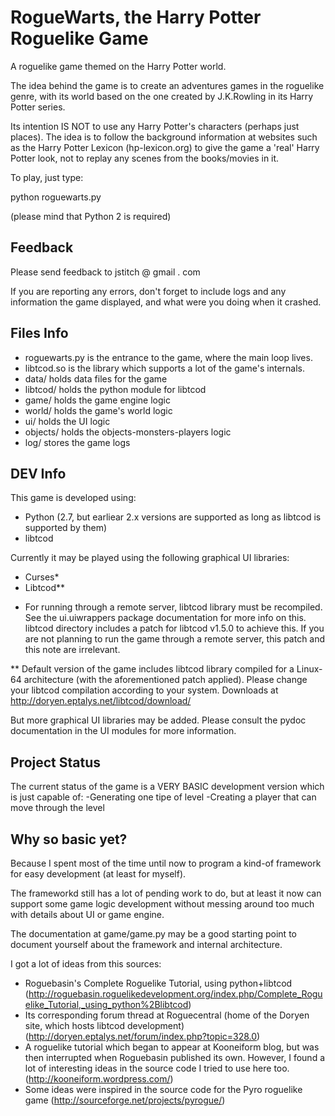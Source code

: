 RogueWarts, the Harry Potter Roguelike Game
===========================================

A roguelike game themed on the Harry Potter world.

The idea behind the game is to create an adventures games in the
roguelike genre, with its world based on the one created by
J.K.Rowling in its Harry Potter series.

Its intention IS NOT to use any Harry Potter's characters (perhaps
just places). The idea is to follow the background information at
websites such as the Harry Potter Lexicon (hp-lexicon.org) to give the
game a 'real' Harry Potter look, not to replay any scenes from the
books/movies in it.

To play, just type:

  python roguewarts.py

(please mind that Python 2 is required)

Feedback
--------
Please send feedback to jstitch @ gmail . com

If you are reporting any errors, don't forget to include logs and any
information the game displayed, and what were you doing when it
crashed.

Files Info
----------
- roguewarts.py is the entrance to the game, where the main loop lives.
- libtcod.so is the library which supports a lot of the game's internals.
- data/ holds data files for the game
- libtcod/ holds the python module for libtcod
- game/ holds the game engine logic
- world/ holds the game's world logic
- ui/ holds the UI logic
- objects/ holds the objects-monsters-players logic
- log/ stores the game logs

DEV Info
--------

This game is developed using:

- Python (2.7, but earliear 2.x versions are supported as long as
  libtcod is supported by them)
- libtcod

Currently it may be played using the following graphical UI libraries:

- Curses*
- Libtcod**

* For running through a remote server, libtcod library must be
  recompiled. See the ui.uiwrappers package documentation for more
  info on this. libtcod directory includes a patch for libtcod v1.5.0
  to achieve this. If you are not planning to run the game through a
  remote server, this patch and this note are irrelevant.

** Default version of the game includes libtcod library compiled for a
   Linux-64 architecture (with the aforementioned patch
   applied). Please change your libtcod compilation according to your
   system. Downloads at http://doryen.eptalys.net/libtcod/download/

But more graphical UI libraries may be added. Please consult the pydoc
documentation in the UI modules for more information.


Project Status
--------------

The current status of the game is a VERY BASIC development version
which is just capable of:
-Generating one tipe of level
-Creating a player that can move through the level

Why so basic yet?
-----------------

Because I spent most of the time until now to program a kind-of
framework for easy development (at least for myself).

The frameworkd still has a lot of pending work to do, but at least it
now can support some game logic development without messing around too
much with details about UI or game engine.

The documentation at game/game.py may be a good starting point to
document yourself about the framework and internal architecture.

I got a lot of ideas from this sources:

- Roguebasin's Complete Roguelike Tutorial, using python+libtcod
  (http://roguebasin.roguelikedevelopment.org/index.php/Complete_Roguelike_Tutorial,_using_python%2Blibtcod)
- Its corresponding forum thread at Roguecentral (home of the Doryen
  site, which hosts libtcod development)
  (http://doryen.eptalys.net/forum/index.php?topic=328.0)
- A roguelike tutorial which began to appear at Kooneiform blog, but
  was then interrupted when Roguebasin published its own. However, I
  found a lot of interesting ideas in the source code I tried to use
  here too. (http://kooneiform.wordpress.com/)
- Some ideas were inspired in the source code for the Pyro roguelike
  game (http://sourceforge.net/projects/pyrogue/)
